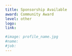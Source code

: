 ```yaml
---
title: Sponsorship Available
award: Community Award
level: other
logo:
link:

#image: profile_name.jpg
#name:
#job:
---
```

